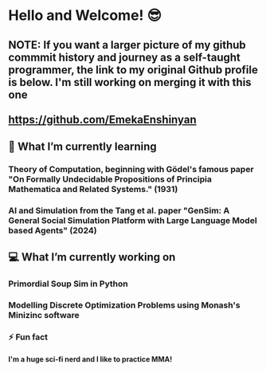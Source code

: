 # Hello and Welcome! 😎

## NOTE: If you want a larger picture of my github commmit history and journey as a self-taught programmer, the link to my original Github profile is below. I'm still working on merging it with this one <br /><br />https://github.com/EmekaEnshinyan

## 🌱 What I’m currently learning
### Theory of Computation, beginning with Gödel's famous paper "On Formally Undecidable Propositions of Principia Mathematica and Related Systems." (1931)
### AI and Simulation from the Tang et al. paper "GenSim: A General Social Simulation Platform with Large Language Model based Agents" (2024)

## 💻  What I’m currently working on
### Primordial Soup Sim in Python
### Modelling Discrete Optimization Problems using Monash's Minizinc software

### ⚡ Fun fact 
#### I'm a huge sci-fi nerd and I like to practice MMA!

<!--
- 👯 I’m looking to collaborate on ...
- 🤔 I’m looking for help with ...
- 💬 Ask me about ...
- 📫 How to reach me: ...
-->
